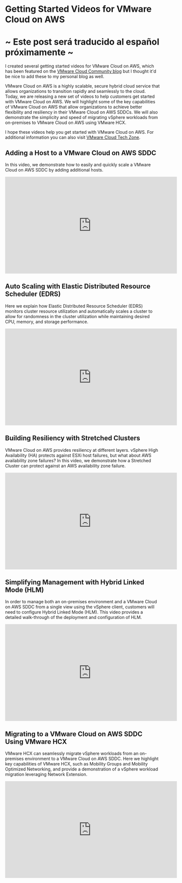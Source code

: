 # Getting Started Videos for VMware Cloud on AWS

# ~ Este post será traducido al español próximamente ~

I created several getting started videos for VMware Cloud on AWS, which has been featured on the [VMware Cloud Community blog][vmware-cloud-blog-link] but I thought it'd be nice to add these to my personal blog as well. 

VMware Cloud on AWS is a highly scalable, secure hybrid cloud service that allows organizations to transition rapidly and seamlessly to the cloud. Today, we are releasing a new set of videos to help customers get started with VMware Cloud on AWS. We will highlight some of the key capabilities of VMware Cloud on AWS that allow organizations to achieve better flexibility and resiliency in their VMware Cloud on AWS SDDCs. We will also demonstrate the simplicity and speed of migrating vSphere workloads from on-premises to VMware Cloud on AWS using VMware HCX.

I hope these videos help you get started with VMware Cloud on AWS. For additional information you can also visit [VMware Cloud Tech Zone][vmware-tech-zone-link]. 

## Adding a Host to a VMware Cloud on AWS SDDC
In this video, we demonstrate how to easily and quickly scale a VMware Cloud on AWS SDDC by adding additional hosts.

<iframe width="560" height="315" src="https://www.youtube.com/embed/jSMePSSTzMw" title="YouTube video player" frameborder="0" allow="accelerometer; autoplay; clipboard-write; encrypted-media; gyroscope; picture-in-picture" allowfullscreen></iframe>

## Auto Scaling with Elastic Distributed Resource Scheduler (EDRS)
Here we explain how Elastic Distributed Resource Scheduler (EDRS) monitors cluster resource utilization and automatically scales a cluster to allow for randomness in the cluster utilization while maintaining desired CPU, memory, and storage performance.

<iframe width="560" height="315" src="https://www.youtube.com/embed/Qsx1EHZUZrc" title="YouTube video player" frameborder="0" allow="accelerometer; autoplay; clipboard-write; encrypted-media; gyroscope; picture-in-picture" allowfullscreen></iframe>

## Building Resiliency with Stretched Clusters
VMware Cloud on AWS provides resiliency at different layers. vSphere High Availability (HA) protects against ESXi host failures, but what about AWS availability zone failures? In this video, we demonstrate how a Stretched Cluster can protect against an AWS availability zone failure.

<iframe width="560" height="315" src="https://www.youtube.com/embed/ECDGe2MMass" title="YouTube video player" frameborder="0" allow="accelerometer; autoplay; clipboard-write; encrypted-media; gyroscope; picture-in-picture" allowfullscreen></iframe>

## Simplifying Management with Hybrid Linked Mode (HLM)
In order to manage both an on-premises environment and a VMware Cloud on AWS SDDC from a single view using the vSphere client, customers will need to configure Hybrid Linked Mode (HLM). This video provides a detailed walk-through of the deployment and configuration of HLM.

<iframe width="560" height="315" src="https://www.youtube.com/embed/CR8Ih0NKoVI" title="YouTube video player" frameborder="0" allow="accelerometer; autoplay; clipboard-write; encrypted-media; gyroscope; picture-in-picture" allowfullscreen></iframe>

## Migrating to a VMware Cloud on AWS SDDC Using VMware HCX
VMware HCX can seamlessly migrate vSphere workloads from an on-premises environment to a VMware Cloud on AWS SDDC. Here we highlight key capabilities of VMware HCX, such as Mobility Groups and Mobility Optimized Networking, and provide a demonstration of a vSphere workload migration leveraging Network Extension.

<iframe width="560" height="315" src="https://www.youtube.com/embed/9nSy1Pe8GA8" title="YouTube video player" frameborder="0" allow="accelerometer; autoplay; clipboard-write; encrypted-media; gyroscope; picture-in-picture" allowfullscreen></iframe>


[vmware-cloud-blog-link]: https://cloud.vmware.com/community/2021/07/29/getting-started-videos-vmware-cloud-aws/?src=so_5d42086649d4a&cid=70134000001CUn1
[vmware-tech-zone-link]: https://vmc.techzone.vmware.com/

